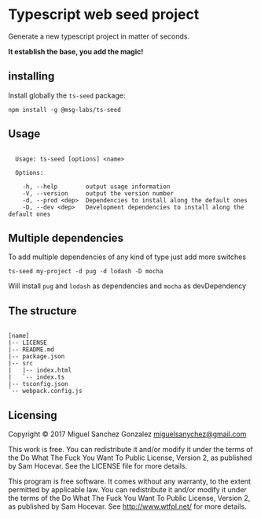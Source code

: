 # Typescript web seed project

Generate a new typescript project in matter of seconds.

**It establish the base, you add the magic!**

## installing

Install globally the ```ts-seed``` package:
```
npm install -g @msg-labs/ts-seed
```

## Usage

```

  Usage: ts-seed [options] <name>

  Options:

    -h, --help        output usage information
    -V, --version     output the version number
    -d, --prod <dep>  Dependencies to install along the default ones
    -D, --dev <dep>   Development dependencies to install along the default ones

```

## Multiple dependencies

To add multiple dependencies of any kind of type just add more switches

```
ts-seed my-project -d pug -d lodash -D mocha
```

Will install ```pug``` and ```lodash``` as dependencies and ```mocha``` as
devDependency

## The structure

```

[name]
|-- LICENSE
|-- README.md
|-- package.json
|-- src
|   |-- index.html
|   `-- index.ts
|-- tsconfig.json
`-- webpack.config.js

```

## Licensing

Copyright © 2017 Miguel Sanchez Gonzalez <miguelsanychez@gmail.com>

This work is free. You can redistribute it and/or modify it under the terms of
the Do What The Fuck You Want To Public License, Version 2, as published by Sam
Hocevar. See the LICENSE file for more details.

This program is free software. It comes without any warranty, to the extent
permitted by applicable law. You can redistribute it and/or modify it under the
terms of the Do What The Fuck You Want To Public License, Version 2, as
published by Sam Hocevar. See http://www.wtfpl.net/ for more details.
